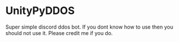 # UnityPyDDOS

Super simple discord ddos bot. If you dont know how to use then you should not use it. Please credit me if you do. 

